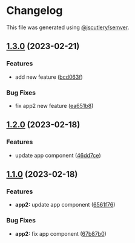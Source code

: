 # Changelog

This file was generated using [@jscutlery/semver](https://github.com/jscutlery/semver).

## [1.3.0](https://github.com/dmitriykirpa/nx-semantic-release-demo/compare/app2-1.2.0...app2-1.3.0) (2023-02-21)


### Features

* add new feature ([bcd063f](https://github.com/dmitriykirpa/nx-semantic-release-demo/commit/bcd063f4be119e3138a1514af06f8e899e203ab4))


### Bug Fixes

* fix app2 new feature ([ea651b8](https://github.com/dmitriykirpa/nx-semantic-release-demo/commit/ea651b8b4fa887e48196391b6526e16ed1828e1d))

## [1.2.0](https://github.com/dmitriykirpa/nx-semantic-release-demo/compare/app2-1.1.0...app2-1.2.0) (2023-02-18)


### Features

* update app component ([46dd7ce](https://github.com/dmitriykirpa/nx-semantic-release-demo/commit/46dd7ceb0f28d69e7a720d5dcec6154660a6e39d))

## [1.1.0](https://github.com/dmitriykirpa/nx-semantic-release-demo/compare/app2-1.0.0...app2-1.1.0) (2023-02-18)


### Features

* **app2:** update app component ([6561f76](https://github.com/dmitriykirpa/nx-semantic-release-demo/commit/6561f7615b3840d488d2c1cdeb8292b4f449e092))


### Bug Fixes

* **app2:** fix app component ([67b87b0](https://github.com/dmitriykirpa/nx-semantic-release-demo/commit/67b87b0678d9cb718008d1a0e36b83236439b5ff))
